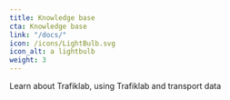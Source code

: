 ```yaml
---
title: Knowledge base
cta: Knowledge base
link: "/docs/"
icon: /icons/LightBulb.svg
icon_alt: a lightbulb
weight: 3
---
```

Learn about Trafiklab, using Trafiklab and transport data
